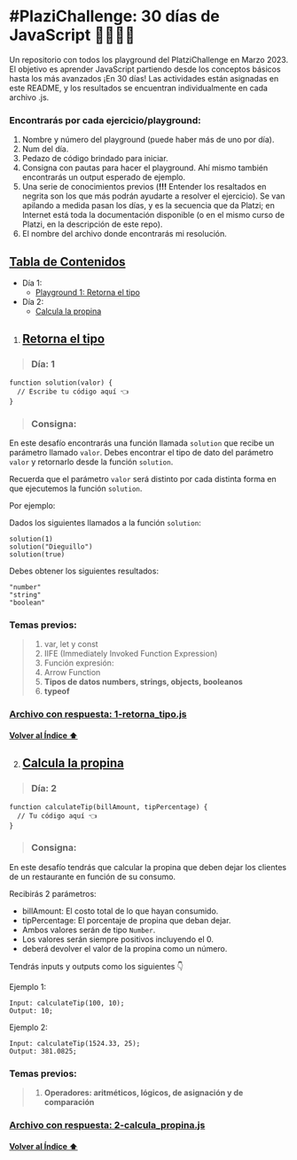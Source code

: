 # #PlaziChallenge: 30 días de JavaScript :woman_technologist::man_technologist:
Un repositorio con todos los playground del PlatziChallenge en Marzo 2023. El objetivo es aprender JavaScript partiendo desde los conceptos básicos hasta los más avanzados ¡En 30 días! Las actividades están asignadas en este README, y los resultados se encuentran individualmente en cada archivo .js.

### Encontrarás por cada ejercicio/playground: 
1. Nombre y número del playground (puede haber más de uno por día). 
2. Num del día.
3. Pedazo de código brindado para iniciar. 
4. Consigna con pautas para hacer el playground. Ahí mismo también encontrarás un output esperado de ejemplo.
5. Una serie de conocimientos previos (**!!!** Entender los resaltados en negrita son los que más podrán ayudarte a resolver el ejercicio). Se van apilando a medida pasan los días, y es la secuencia que da Platzi; en Internet está toda la documentación disponible (o en el mismo curso de Platzi, en la descripción de este repo).
6. El nombre del archivo donde encontrarás mi resolución.  

## [Tabla de Contenidos](#tabla-de-contenidos)
* Día 1:
  - [Playground 1: Retorna el tipo](#retorna-el-tipo)
* Día 2:
  - [Calcula la propina](#calcula-la-propina)

1. ## [Retorna el tipo](#retorna-el-tipo)
> ### Día: 1
```
function solution(valor) {
  // Escribe tu código aquí 👈
}
```
> ### Consigna:

En este desafío encontrarás una función llamada `solution` que recibe un parámetro llamado `valor`. Debes encontrar el tipo de dato del parámetro `valor` y retornarlo desde la función `solution`.

Recuerda que el parámetro `valor` será distinto por cada distinta forma en que ejecutemos la función `solution`.

Por ejemplo:

Dados los siguientes llamados a la función `solution`:
```
solution(1)
solution("Dieguillo")
solution(true)
```
Debes obtener los siguientes resultados:
```
"number"
"string"
"boolean"
```
### Temas previos:
> 1. var, let y const
> 2. IIFE (Immediately Invoked Function Expression)
> 3. Función expresión:
> 4. Arrow Function
> 5. **Tipos de datos numbers, strings, objects, booleanos**
> 6. **typeof**

### [Archivo con respuesta: 1-retorna_tipo.js](1-retorna_tipo.js)
#### [Volver al Índice :arrow_up:](#tabla-de-contenidos)


2. ## [Calcula la propina](#calcula-la-propina)
> ### Día: 2
```
function calculateTip(billAmount, tipPercentage) {
  // Tu código aquí 👈
}
```
> ### Consigna:

En este desafío tendrás que calcular la propina que deben dejar los clientes de un restaurante en función de su consumo.

Recibirás 2 parámetros:
* billAmount: El costo total de lo que hayan consumido.
* tipPercentage: El porcentaje de propina que deban dejar.
* Ambos valores serán de tipo `Number`.
* Los valores serán siempre positivos incluyendo el 0.
* deberá devolver el valor de la propina como un número.

Tendrás inputs y outputs como los siguientes 👇

Ejemplo 1:
```
Input: calculateTip(100, 10);
Output: 10;
```

Ejemplo 2:
```
Input: calculateTip(1524.33, 25);
Output: 381.0825;
```

### Temas previos:
> 1. **Operadores: aritméticos, lógicos, de asignación y de comparación**

### [Archivo con respuesta: 2-calcula_propina.js](2-calcula_propina.js)
#### [Volver al Índice :arrow_up:](#tabla-de-contenidos)